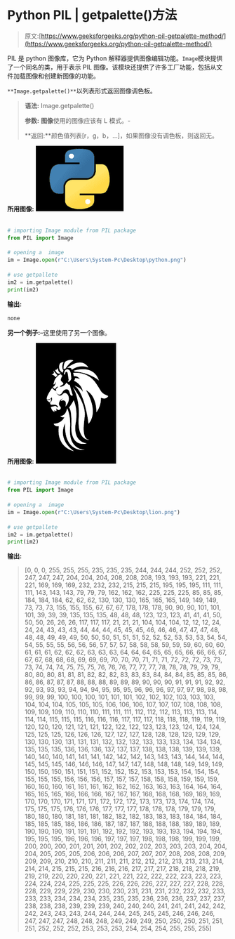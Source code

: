 # Python PIL | getpalette()方法

> 原文:[https://www.geeksforgeeks.org/python-pil-getpalette-method/](https://www.geeksforgeeks.org/python-pil-getpalette-method/)

PIL 是 python 图像库，它为 Python 解释器提供图像编辑功能。`Image`模块提供了一个同名的类，用于表示 PIL 图像。该模块还提供了许多工厂功能，包括从文件加载图像和创建新图像的功能。

`**Image.getpalette()**`以列表形式返回图像调色板。

> **语法:** Image.getpalette()
> 
> **参数:**
> **图像**使用的图像应该有 L 模式。-
> 
> **返回:**颜色值列表[r，g，b，…]，如果图像没有调色板，则返回无。

**所用图像:**
![](img/686ce0abe8be10b924d2c483da582a22.png)

```py

# importing Image module from PIL package 
from PIL import Image 

# opening a  image 
im = Image.open(r"C:\Users\System-Pc\Desktop\python.png")

# use getpallete
im2 = im.getpalette()
print(im2)
```

**输出:**

```py
none

```

**另一个例子:**–这里使用了另一个图像。

**所用图像:**
![](img/e4dc81422db86e45320915b0dbc10a96.png)

```py

# importing Image module from PIL package 
from PIL import Image 

# opening a  image 
im = Image.open(r"C:\Users\System-Pc\Desktop\lion.png")

# use getpallete
im2 = im.getpalette()
print(im2)
```

**输出:**

> [0, 0, 0, 255, 255, 255, 235, 235, 235, 244, 244, 244, 252, 252, 252, 247, 247, 247, 204, 204, 204, 208, 208, 208, 193, 193, 193, 221, 221, 221, 169, 169, 169, 232, 232, 232, 215, 215, 215, 195, 195, 195, 111, 111, 111, 143, 143, 143, 79, 79, 79, 162, 162, 162, 225, 225, 225, 85, 85, 85, 184, 184, 184, 62, 62, 62, 130, 130, 130, 165, 165, 165, 149, 149, 149, 73, 73, 73, 155, 155, 155, 67, 67, 67, 178, 178, 178, 90, 90, 90, 101, 101, 101, 39, 39, 39, 135, 135, 135, 48, 48, 48, 123, 123, 123, 41, 41, 41, 50, 50, 50, 26, 26, 26, 117, 117, 117, 21, 21, 21, 104, 104, 104, 12, 12, 12, 24, 24, 24, 43, 43, 43, 44, 44, 44, 45, 45, 45, 46, 46, 46, 47, 47, 47, 48, 48, 48, 49, 49, 49, 50, 50, 50, 51, 51, 51, 52, 52, 52, 53, 53, 53, 54, 54, 54, 55, 55, 55, 56, 56, 56, 57, 57, 57, 58, 58, 58, 59, 59, 59, 60, 60, 60, 61, 61, 61, 62, 62, 62, 63, 63, 63, 64, 64, 64, 65, 65, 65, 66, 66, 66, 67, 67, 67, 68, 68, 68, 69, 69, 69, 70, 70, 70, 71, 71, 71, 72, 72, 72, 73, 73, 73, 74, 74, 74, 75, 75, 75, 76, 76, 76, 77, 77, 77, 78, 78, 78, 79, 79, 79, 80, 80, 80, 81, 81, 81, 82, 82, 82, 83, 83, 83, 84, 84, 84, 85, 85, 85, 86, 86, 86, 87, 87, 87, 88, 88, 88, 89, 89, 89, 90, 90, 90, 91, 91, 91, 92, 92, 92, 93, 93, 93, 94, 94, 94, 95, 95, 95, 96, 96, 96, 97, 97, 97, 98, 98, 98, 99, 99, 99, 100, 100, 100, 101, 101, 101, 102, 102, 102, 103, 103, 103, 104, 104, 104, 105, 105, 105, 106, 106, 106, 107, 107, 107, 108, 108, 108, 109, 109, 109, 110, 110, 110, 111, 111, 111, 112, 112, 112, 113, 113, 113, 114, 114, 114, 115, 115, 115, 116, 116, 116, 117, 117, 117, 118, 118, 118, 119, 119, 119, 120, 120, 120, 121, 121, 121, 122, 122, 122, 123, 123, 123, 124, 124, 124, 125, 125, 125, 126, 126, 126, 127, 127, 127, 128, 128, 128, 129, 129, 129, 130, 130, 130, 131, 131, 131, 132, 132, 132, 133, 133, 133, 134, 134, 134, 135, 135, 135, 136, 136, 136, 137, 137, 137, 138, 138, 138, 139, 139, 139, 140, 140, 140, 141, 141, 141, 142, 142, 142, 143, 143, 143, 144, 144, 144, 145, 145, 145, 146, 146, 146, 147, 147, 147, 148, 148, 148, 149, 149, 149, 150, 150, 150, 151, 151, 151, 152, 152, 152, 153, 153, 153, 154, 154, 154, 155, 155, 155, 156, 156, 156, 157, 157, 157, 158, 158, 158, 159, 159, 159, 160, 160, 160, 161, 161, 161, 162, 162, 162, 163, 163, 163, 164, 164, 164, 165, 165, 165, 166, 166, 166, 167, 167, 167, 168, 168, 168, 169, 169, 169, 170, 170, 170, 171, 171, 171, 172, 172, 172, 173, 173, 173, 174, 174, 174, 175, 175, 175, 176, 176, 176, 177, 177, 177, 178, 178, 178, 179, 179, 179, 180, 180, 180, 181, 181, 181, 182, 182, 182, 183, 183, 183, 184, 184, 184, 185, 185, 185, 186, 186, 186, 187, 187, 187, 188, 188, 188, 189, 189, 189, 190, 190, 190, 191, 191, 191, 192, 192, 192, 193, 193, 193, 194, 194, 194, 195, 195, 195, 196, 196, 196, 197, 197, 197, 198, 198, 198, 199, 199, 199, 200, 200, 200, 201, 201, 201, 202, 202, 202, 203, 203, 203, 204, 204, 204, 205, 205, 205, 206, 206, 206, 207, 207, 207, 208, 208, 208, 209, 209, 209, 210, 210, 210, 211, 211, 211, 212, 212, 212, 213, 213, 213, 214, 214, 214, 215, 215, 215, 216, 216, 216, 217, 217, 217, 218, 218, 218, 219, 219, 219, 220, 220, 220, 221, 221, 221, 222, 222, 222, 223, 223, 223, 224, 224, 224, 225, 225, 225, 226, 226, 226, 227, 227, 227, 228, 228, 228, 229, 229, 229, 230, 230, 230, 231, 231, 231, 232, 232, 232, 233, 233, 233, 234, 234, 234, 235, 235, 235, 236, 236, 236, 237, 237, 237, 238, 238, 238, 239, 239, 239, 240, 240, 240, 241, 241, 241, 242, 242, 242, 243, 243, 243, 244, 244, 244, 245, 245, 245, 246, 246, 246, 247, 247, 247, 248, 248, 248, 249, 249, 249, 250, 250, 250, 251, 251, 251, 252, 252, 252, 253, 253, 253, 254, 254, 254, 255, 255, 255]